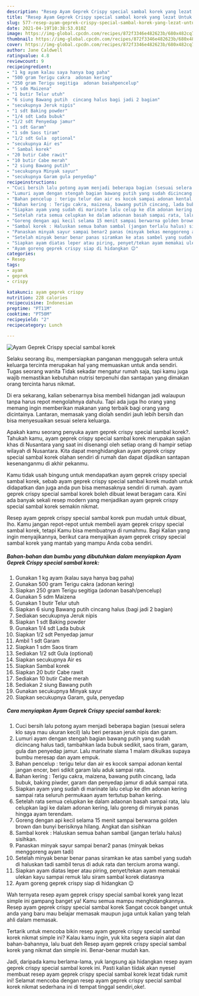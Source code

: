 ```yaml
---
description: "Resep Ayam Geprek Crispy special sambal korek yang lezat Untuk Jualan"
title: "Resep Ayam Geprek Crispy special sambal korek yang lezat Untuk Jualan"
slug: 577-resep-ayam-geprek-crispy-special-sambal-korek-yang-lezat-untuk-jualan
date: 2021-04-19T10:38:53.010Z
image: https://img-global.cpcdn.com/recipes/872f3346e482623b/680x482cq70/ayam-geprek-crispy-special-sambal-korek-foto-resep-utama.jpg
thumbnail: https://img-global.cpcdn.com/recipes/872f3346e482623b/680x482cq70/ayam-geprek-crispy-special-sambal-korek-foto-resep-utama.jpg
cover: https://img-global.cpcdn.com/recipes/872f3346e482623b/680x482cq70/ayam-geprek-crispy-special-sambal-korek-foto-resep-utama.jpg
author: Jane Caldwell
ratingvalue: 4.8
reviewcount: 9
recipeingredient:
- "1 kg ayam kalau saya hanya bag paha"
- "500 gram Terigu cakra  adonan kering"
- "250 gram Terigu segitiga  adonan basahpencelup"
- "5 sdm Maizena"
- "1 butir Telur utuh"
- "6 siung Bawang putih  cincang halus bagi jadi 2 bagian"
- "secukupnya Jeruk nipis"
- "1 sdt Baking powder"
- "1/4 sdt Lada bubuk"
- "1/2 sdt Penyedap jamur"
- "1 sdt Garam"
- "1 sdm Saos tiram"
- "1/2 sdt Gula  optional"
- "secukupnya Air es"
- " Sambal korek"
- "20 butir Cabe rawit"
- "10 butir Cabe merah"
- "2 siung Bawang putih"
- "secukupnya Minyak sayur"
- "secukupnya Garam gula penyedap"
recipeinstructions:
- "Cuci bersih lalu potong ayam menjadi beberapa bagian (sesuai selera klo saya mau ukuran kecil) lalu beri perasan jeruk nipis dan garam."
- "Lumuri ayam dengan stengah bagian bawang putih yang sudah dicincang halus tadi, tambahkan lada bubuk sedikit, saos tiram, garam, gula dan penyedap jamur. Lalu marinate slama 1 malam dikulkas supaya bumbu meresap dan ayam empuk."
- "Bahan pencelup : terigu telur dan air es kocok sampai adonan kental jangan encer, beri sdikit garam lalu aduk sampai rata."
- "Bahan kering : Terigu cakra, maizena, bawang putih cincang, lada bubuk, baking piwder, garam dan penyedap jamur di aduk sampai rata."
- "Siapkan ayam yang sudah di marinate lalu celup ke dlm adonan kering sampai rata seluruh permukaan ayam tertutup bahan kering."
- "Setelah rata semua celupkan ke dalam adaonan basah sampai rata, lalu celupkan lagi ke dalam adonan kering, lalu goreng di minyak panas hingga ayam terendam."
- "Goreng dengan api kecil selama 15 menit sampai berwarna golden brown dan bunyi berisiknya hilang. Angkat dan sisihkan"
- "Sambal korek : Haluskan semua bahan sambal (jangan terlalu halus) sisihkan."
- "Panaskan minyak sayur sampai benar2 panas (minyak bekas menggoreng ayam tadi)"
- "Setelah minyak benar benar panas siramkan ke atas sambel yang sudah di haluskan tadi sambil terus di aduk rata dan tercium aroma wangi."
- "Siapkan ayam diatas leper atau piring, penyet/tekan ayam memakai ulekan kayu sampai remuk lalu siram sambal korek diatasnya"
- "Ayam goreng geprek crispy siap di hidangkan 😉"
categories:
- Resep
tags:
- ayam
- geprek
- crispy

katakunci: ayam geprek crispy 
nutrition: 228 calories
recipecuisine: Indonesian
preptime: "PT11M"
cooktime: "PT50M"
recipeyield: "2"
recipecategory: Lunch

---
```



![Ayam Geprek Crispy special sambal korek](https://img-global.cpcdn.com/recipes/872f3346e482623b/680x482cq70/ayam-geprek-crispy-special-sambal-korek-foto-resep-utama.jpg)

Selaku seorang ibu, mempersiapkan panganan menggugah selera untuk keluarga tercinta merupakan hal yang memuaskan untuk anda sendiri. Tugas seorang  wanita Tidak sekadar mengatur rumah saja, tapi kamu juga wajib memastikan kebutuhan nutrisi terpenuhi dan santapan yang dimakan orang tercinta harus nikmat.

Di era  sekarang, kalian sebenarnya bisa membeli hidangan jadi walaupun tanpa harus repot mengolahnya dahulu. Tapi ada juga lho orang yang memang ingin memberikan makanan yang terbaik bagi orang yang dicintainya. Lantaran, memasak yang diolah sendiri jauh lebih bersih dan bisa menyesuaikan sesuai selera keluarga. 



Apakah kamu seorang penyuka ayam geprek crispy special sambal korek?. Tahukah kamu, ayam geprek crispy special sambal korek merupakan sajian khas di Nusantara yang saat ini disenangi oleh setiap orang di hampir setiap wilayah di Nusantara. Kita dapat menghidangkan ayam geprek crispy special sambal korek olahan sendiri di rumah dan dapat dijadikan santapan kesenanganmu di akhir pekanmu.

Kamu tidak usah bingung untuk mendapatkan ayam geprek crispy special sambal korek, sebab ayam geprek crispy special sambal korek mudah untuk didapatkan dan juga anda pun bisa memasaknya sendiri di rumah. ayam geprek crispy special sambal korek boleh dibuat lewat beragam cara. Kini ada banyak sekali resep modern yang menjadikan ayam geprek crispy special sambal korek semakin nikmat.

Resep ayam geprek crispy special sambal korek pun mudah untuk dibuat, lho. Kamu jangan repot-repot untuk membeli ayam geprek crispy special sambal korek, tetapi Kamu bisa membuatnya di rumahmu. Bagi Kalian yang ingin menyajikannya, berikut cara menyajikan ayam geprek crispy special sambal korek yang mantab yang mampu Anda coba sendiri.

<!--inarticleads1-->

##### Bahan-bahan dan bumbu yang dibutuhkan dalam menyiapkan Ayam Geprek Crispy special sambal korek:

1. Gunakan 1 kg ayam (kalau saya hanya bag paha)
1. Gunakan 500 gram Terigu cakra  (adonan kering)
1. Siapkan 250 gram Terigu segitiga  (adonan basah/pencelup)
1. Gunakan 5 sdm Maizena
1. Gunakan 1 butir Telur utuh
1. Siapkan 6 siung Bawang putih  cincang halus (bagi jadi 2 bagian)
1. Sediakan secukupnya Jeruk nipis
1. Siapkan 1 sdt Baking powder
1. Gunakan 1/4 sdt Lada bubuk
1. Siapkan 1/2 sdt Penyedap jamur
1. Ambil 1 sdt Garam
1. Siapkan 1 sdm Saos tiram
1. Sediakan 1/2 sdt Gula  (optional)
1. Siapkan secukupnya Air es
1. Siapkan  Sambal korek
1. Siapkan 20 butir Cabe rawit
1. Sediakan 10 butir Cabe merah
1. Sediakan 2 siung Bawang putih
1. Gunakan secukupnya Minyak sayur
1. Siapkan secukupnya Garam, gula, penyedap




<!--inarticleads2-->

##### Cara menyiapkan Ayam Geprek Crispy special sambal korek:

1. Cuci bersih lalu potong ayam menjadi beberapa bagian (sesuai selera klo saya mau ukuran kecil) lalu beri perasan jeruk nipis dan garam.
1. Lumuri ayam dengan stengah bagian bawang putih yang sudah dicincang halus tadi, tambahkan lada bubuk sedikit, saos tiram, garam, gula dan penyedap jamur. Lalu marinate slama 1 malam dikulkas supaya bumbu meresap dan ayam empuk.
1. Bahan pencelup : terigu telur dan air es kocok sampai adonan kental jangan encer, beri sdikit garam lalu aduk sampai rata.
1. Bahan kering : Terigu cakra, maizena, bawang putih cincang, lada bubuk, baking piwder, garam dan penyedap jamur di aduk sampai rata.
1. Siapkan ayam yang sudah di marinate lalu celup ke dlm adonan kering sampai rata seluruh permukaan ayam tertutup bahan kering.
1. Setelah rata semua celupkan ke dalam adaonan basah sampai rata, lalu celupkan lagi ke dalam adonan kering, lalu goreng di minyak panas hingga ayam terendam.
1. Goreng dengan api kecil selama 15 menit sampai berwarna golden brown dan bunyi berisiknya hilang. Angkat dan sisihkan
1. Sambal korek : Haluskan semua bahan sambal (jangan terlalu halus) sisihkan.
1. Panaskan minyak sayur sampai benar2 panas (minyak bekas menggoreng ayam tadi)
1. Setelah minyak benar benar panas siramkan ke atas sambel yang sudah di haluskan tadi sambil terus di aduk rata dan tercium aroma wangi.
1. Siapkan ayam diatas leper atau piring, penyet/tekan ayam memakai ulekan kayu sampai remuk lalu siram sambal korek diatasnya
1. Ayam goreng geprek crispy siap di hidangkan 😉




Wah ternyata resep ayam geprek crispy special sambal korek yang lezat simple ini gampang banget ya! Kamu semua mampu menghidangkannya. Resep ayam geprek crispy special sambal korek Sangat cocok banget untuk anda yang baru mau belajar memasak maupun juga untuk kalian yang telah ahli dalam memasak.

Tertarik untuk mencoba bikin resep ayam geprek crispy special sambal korek nikmat simple ini? Kalau kamu ingin, yuk kita segera siapin alat dan bahan-bahannya, lalu buat deh Resep ayam geprek crispy special sambal korek yang nikmat dan simple ini. Benar-benar mudah kan. 

Jadi, daripada kamu berlama-lama, yuk langsung aja hidangkan resep ayam geprek crispy special sambal korek ini. Pasti kalian tiidak akan nyesel membuat resep ayam geprek crispy special sambal korek lezat tidak rumit ini! Selamat mencoba dengan resep ayam geprek crispy special sambal korek nikmat sederhana ini di tempat tinggal sendiri,oke!.


